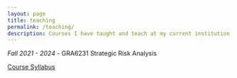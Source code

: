 ```yaml
---
layout: page
title: teaching
permalink: /teaching/
description: Courses I have taught and teach at my current institution
---
```



*Fall 2021 - 2024* - GRA6231 Strategic Risk Analysis 

[Course Syllabus](https://programmeinfo.bi.no/nb/course/GRA-6231/2024-autumn)

